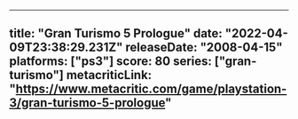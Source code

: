 
---
title: "Gran Turismo 5 Prologue"
date: "2022-04-09T23:38:29.231Z"
releaseDate: "2008-04-15"
platforms: ["ps3"]
score: 80
series: ["gran-turismo"]
metacriticLink: "https://www.metacritic.com/game/playstation-3/gran-turismo-5-prologue"
---
